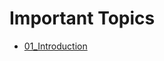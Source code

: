 # Important Topics

- <p><a href="https://github.com/HoNtErBoT/Embedded-code/blob/main/01_Notes/01_C_Programming/01_Introduction.md">01_Introduction</a></p>
